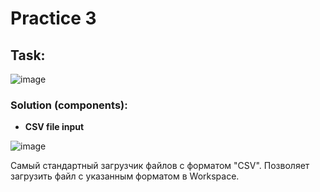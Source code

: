 # **Practice 3**

## Task:
![image](https://github.com/Iv0cheer/Data-analytics-1/assets/112684546/ed0118ae-dd42-45bc-8d7a-6d435ba87c2a)





### Solution (components):

- **CSV file input**

![image](https://github.com/Iv0cheer/Data-analytics-1/assets/112684546/32f0c187-bd14-4f26-a4b8-cbdf8f5f4d81)

Самый стандартный загрузчик файлов с форматом "CSV". Позволяет загрузить файл с указанным форматом в Workspace.
